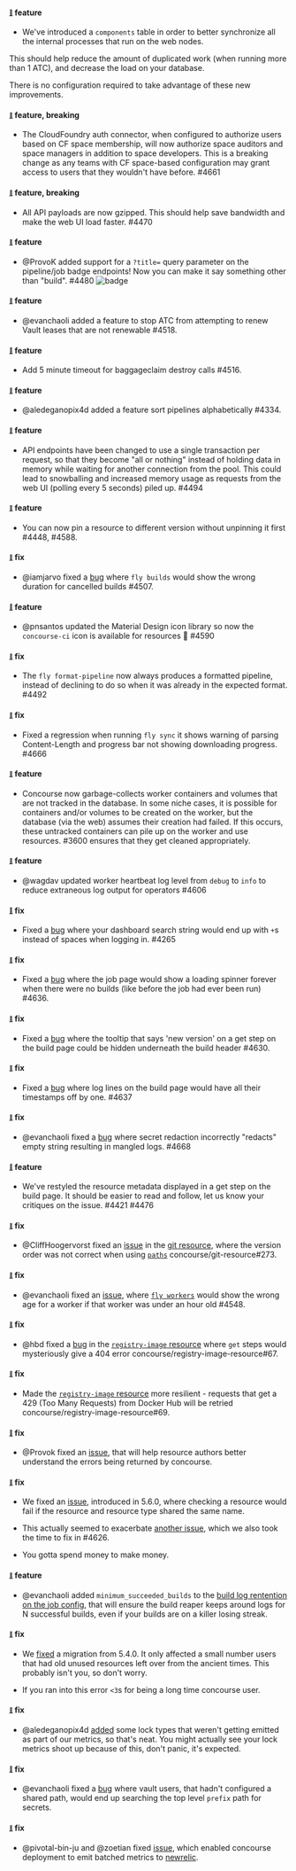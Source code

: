 #### <sub><sup><a name="4583" href="#4583">:link:</a></sup></sub> feature

* We've introduced a `components` table in order to better synchronize all the internal processes that run on the web nodes.

This should help reduce the amount of duplicated work (when running more than 1 ATC), and decrease the load on your database.

There is no configuration required to take advantage of these new improvements.

#### <sub><sup><a name="4535" href="#4535">:link:</a></sup></sub> feature, breaking

* The CloudFoundry auth connector, when configured to authorize users based on CF space membership, will now authorize space auditors and space managers in addition to space developers. This is a breaking change as any teams with CF space-based configuration may grant access to users that they wouldn't have before. #4661

#### <sub><sup><a name="4470" href="#4470">:link:</a></sup></sub> feature, breaking

* All API payloads are now gzipped. This should help save bandwidth and make the web UI load faster. #4470

#### <sub><sup><a name="4480" href="#4480">:link:</a></sup></sub> feature

* @ProvoK added support for a `?title=` query parameter on the pipeline/job badge endpoints! Now you can make it say something other than "build". #4480
  ![badge](https://ci.concourse-ci.org/api/v1/teams/main/pipelines/concourse/badge?title=check%20it%20out)

#### <sub><sup><a name="4518" href="#4518">:link:</a></sup></sub> feature

* @evanchaoli added a feature to stop ATC from attempting to renew Vault leases that are not renewable #4518.

#### <sub><sup><a name="4516" href="#4516">:link:</a></sup></sub> feature

* Add 5 minute timeout for baggageclaim destroy calls #4516.

#### <sub><sup><a name="4334" href="#4334">:link:</a></sup></sub> feature

* @aledeganopix4d added a feature sort pipelines alphabetically #4334.

#### <sub><sup><a name="4494" href="#4494">:link:</a></sup></sub> feature

* API endpoints have been changed to use a single transaction per request, so that they become "all or nothing" instead of holding data in memory while waiting for another connection from the pool. This could lead to snowballing and increased memory usage as requests from the web UI (polling every 5 seconds) piled up. #4494

#### <sub><sup><a name="4448-4588" href="#4448-4588">:link:</a></sup></sub> feature

* You can now pin a resource to different version without unpinning it first #4448, #4588.

#### <sub><sup><a name="4507" href="#4507">:link:</a></sup></sub> fix

* @iamjarvo fixed a [bug](444://github.com/concourse/concourse/issues/4472) where `fly builds` would show the wrong duration for cancelled builds #4507.

#### <sub><sup><a name="4590" href="#4590">:link:</a></sup></sub> feature

* @pnsantos updated the Material Design icon library so now the `concourse-ci` icon is available for resources :tada: #4590

#### <sub><sup><a name="4492" href="#4492">:link:</a></sup></sub> fix

* The `fly format-pipeline` now always produces a formatted pipeline, instead of declining to do so when it was already in the expected format. #4492

#### <sub><sup><a name="4666" href="#4666">:link:</a></sup></sub> fix

* Fixed a regression when running `fly sync` it shows warning of parsing Content-Length and progress bar not showing downloading progress. #4666

#### <sub><sup><a name="3600" href="#3600">:link:</a></sup></sub> feature

* Concourse now garbage-collects worker containers and volumes that are not tracked in the database. In some niche cases, it is possible for containers and/or volumes to be created on the worker, but the database (via the web) assumes their creation had failed. If this occurs, these untracked containers can pile up on the worker and use resources. #3600 ensures that they get cleaned appropriately.

#### <sub><sup><a name="4606" href="#4606">:link:</a></sup></sub> feature

* @wagdav updated worker heartbeat log level from `debug` to `info` to reduce extraneous log output for operators #4606

#### <sub><sup><a name="4625" href="#4625">:link:</a></sup></sub> fix

* Fixed a [bug](https://github.com/concourse/concourse/issues/4313) where your dashboard search string would end up with `+`s instead of spaces when logging in. #4265

#### <sub><sup><a name="4636" href="#4636">:link:</a></sup></sub> fix

* Fixed a [bug](https://github.com/concourse/concourse/issues/4493) where the job page would show a loading spinner forever when there were no builds (like before the job had ever been run) #4636.

#### <sub><sup><a name="4630" href="#4630">:link:</a></sup></sub> fix

* Fixed a [bug](https://github.com/concourse/concourse/issues/3921) where the tooltip that says 'new version' on a get step on the build page could be hidden underneath the build header #4630.

#### <sub><sup><a name="4637" href="#4637">:link:</a></sup></sub> fix

* Fixed a [bug](https://github.com/concourse/concourse/issues/3942) where log lines on the build page would have all their timestamps off by one. #4637

#### <sub><sup><a name="4668" href="#4668">:link:</a></sup></sub> fix

* @evanchaoli fixed a [bug](https://github.com/concourse/concourse/issues/4656) where secret redaction incorrectly "redacts" empty string resulting in mangled logs. #4668

#### <sub><sup><a name="v570-4421" href="#v570-4421">:link:</a></sup></sub> feature

* We've restyled the resource metadata displayed in a get step on the build page. It should be easier to read and follow, let us know your critiques on the issue. #4421 #4476

#### <sub><sup><a name="v570-git-resource-273" href="#v570-git-resource-273">:link:</a></sup></sub> fix

* @CliffHoogervorst fixed an [issue](https://github.com/concourse/git-resource/issues/275) in the [git resource](http://github.com/concourse/git-resource), where the version order was not correct when using [`paths`](https://github.com/concourse/git-resource#source-configuration) concourse/git-resource#273.

#### <sub><sup><a name="v570-4548" href="#v570-4548">:link:</a></sup></sub> fix

* @evanchaoli fixed an [issue](https://github.com/concourse/concourse/issues/4545), where [`fly workers`](https://concourse-ci.org/administration.html#fly-workers) would show the wrong age for a worker if that worker was under an hour old #4548.

#### <sub><sup><a name="registry-image-67" href="#registry-image-67">:link:</a></sup></sub> fix

* @hbd fixed a [bug](https://github.com/concourse/registry-image-resource/issues/56) in the [`registry-image` resource](https://github.com/concourse/registry-image-resource) where `get` steps would mysteriously give a 404 error concourse/registry-image-resource#67.

#### <sub><sup><a name="registry-image-69" href="#registry-image-69">:link:</a></sup></sub> fix

* Made the [`registry-image` resource](https://github.com/concourse/registry-image-resource) more resilient - requests that get a 429 (Too Many Requests) from Docker Hub will be retried concourse/registry-image-resource#69.

#### <sub><sup><a name="4425" href="4425">:link:</a></sup></sub> fix

* @Provok fixed an [issue](https://github.com/concourse/concourse/issues/4425), that will help resource authors better understand the errors being returned by concourse.

#### <sub><sup><a name="4599" href="4599">:link:</a></sup></sub> fix

* We fixed an [issue](https://github.com/concourse/concourse/issues/4599), introduced in 5.6.0, where checking a resource would fail if the resource and resource type shared the same name.

* This actually seemed to exacerbate [another issue](https://github.com/concourse/concourse/issues/4546), which we also took the time to fix in #4626.

* You gotta spend money to make money.

#### <sub><sup><a name="4026" href="4026">:link:</a></sup></sub> feature

* @evanchaoli added `minimum_succeeded_builds` to the [build log rentention on the job config](https://concourse-ci.org/jobs.html#job-build-log-retention), that will ensure the build reaper keeps around logs for N successful builds, even if your builds are on a killer losing streak.

#### <sub><sup><a name="4139" href="4139">:link:</a></sup></sub> fix

* We [fixed](https://github.com/concourse/concourse/issues/4139) a migration from 5.4.0. It only affected a small number users that had old unused resources left over from the ancient times. This probably isn't you, so don't worry.

* If you ran into this error `<3`s for being a long time concourse user.

#### <sub><sup><a name="4471" href="4471">:link:</a></sup></sub> fix

* @aledeganopix4d [added](https://github.com/concourse/concourse/pull/4471) some lock types that weren't getting emitted as part of our metrics, so that's neat. You might actually see your lock metrics shoot up because of this, don't panic, it's expected.

#### <sub><sup><a name="4655" href="4655">:link:</a></sup></sub> fix

* @evanchaoli fixed a [bug](https://github.com/concourse/concourse/pull/4655) where vault users, that hadn't configured a shared path, would end up searching the top level `prefix` path for secrets.

#### <sub><sup><a name="4641" href="#4641">:link:</a></sup></sub> fix

* @pivotal-bin-ju and @zoetian fixed [issue](https://github.com/concourse/concourse/issues/4540), which enabled concourse deployment to emit batched metrics to [newrelic](https://newrelic.com/).
